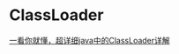 # ClassLoader

[一看你就懂，超详细java中的ClassLoader详解](https://blog.csdn.net/briblue/article/details/54973413)